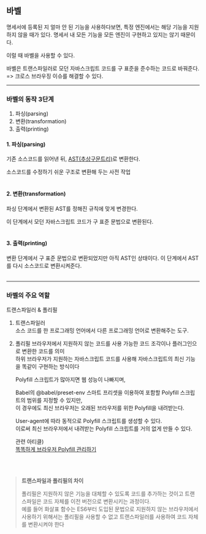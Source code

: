## 바벨
명세서에 등록된 지 얼마 안 된 기능을 사용하다보면, 특정 엔진에서는 해당 기능을 지원하지 않을 때가 있다.
명세서 내 모든 기능을 모든 엔진이 구현하고 있지는 않기 때문이다.

이럴 때 바벨을 사용할 수 있다.

바벨은 트랜스파일러로 모던 자바스크립트 코드를 구 표준을 준수하는 코드로 바꿔준다.  
=> 크로스 브라우징 이슈를 해결할 수 있다.

---


### 바벨의 동작 3단계
1. 파싱(parsing)
2. 변환(transformation)
3. 출력(printing)

#### 1. 파싱(parsing)
기존 소스코드를 읽어낸 뒤, <a href="https://ko.wikipedia.org/wiki/%EC%B6%94%EC%83%81_%EA%B5%AC%EB%AC%B8_%ED%8A%B8%EB%A6%AC" target="_blank">AST(추상구문트리)</a>로 변환한다.  

소스코드를 수정하기 쉬운 구조로 변환해 두는 사전 작업
<br/> <br/> 

#### 2. 변환(transformation)
파싱 단계에서 변환된 AST를 정해진 규칙에 맞게 변경한다.

이 단계에서 모던 자바스크립트 코드가 구 표준 문법으로 변환된다.
<br/> <br/> 

#### 3. 출력(printing)
변환 단계에서 구 표준 문법으로 변환되었지만 아직 AST인 상태이다.
이 단계에서 AST를 다시 소스코드로 변환시켜준다.
<br/> <br/> 

---

### 바벨의 주요 역할
트랜스파일러 & 폴리필
1. 트랜스파일러  
    소스 코드를 한 프로그래밍 언어에서 다른 프로그래밍 언어로 변환해주는 도구.
    
2. 폴리필
    브라우저에서 지원하지 않는 코드를 사용 가능한 코드 조각이나 플러그인으로 변환한 코드를 의미   
    하위 브라우저가 지원하는 자바스크립트 코드를 사용해 자바스크립트의 최신 기능을 똑같이 구현하는 방식이다

    Polyfill 스크립트가 많아지면 웹 성능이 나빠지며,  

    Babel의 @babel/preset-env 스마트 프리셋을 이용하여 포함할 Polyfill 스크립트의 범위를 지정할 수 있지만,  
    이 경우에도 최신 브라우저는 오래된 브라우저를 위한 Polyfill을 내려받는다.

    User-agent에 따라 동적으로 Polyfill 스크립트를 생성할 수 있다.  
    이로써 최신 브라우저에서 내려받는 Polyfill 스크립트를 거의 없게 만들 수 있다.

    관련 아티클)  
    <a href="https://toss.tech/article/smart-polyfills" target="_blank">똑똑하게 브라우저 Polyfill 관리하기
</a>
<br/><br/>

> **트랜스파일과 폴리필의 차이**    
> 
> 폴리필은 지원하지 않은 기능을 대체할 수 있도록 코드를 추가하는 것이고 트랜스파일은 코드 자체를 이전 버전으로 변환시키는 과정이다.   
> 예를 들어 화살표 함수는 ES6부터 도입된 문법으로 지원하지 않는 브라우저에서 사용하기 위해서는 폴리필을 사용할 수 없고 트랜스파일러를 사용하여 코드 자체를 변환시켜야 한다


